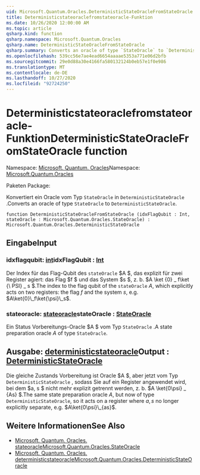 ```yaml
---
uid: Microsoft.Quantum.Oracles.DeterministicStateOracleFromStateOracle
title: Deterministicstateoraclefromstateoracle-Funktion
ms.date: 10/26/2020 12:00:00 AM
ms.topic: article
qsharp.kind: function
qsharp.namespace: Microsoft.Quantum.Oracles
qsharp.name: DeterministicStateOracleFromStateOracle
qsharp.summary: Converts an oracle of type `StateOracle` to `DeterministicStateOracle`.
ms.openlocfilehash: 539cc56e7ae4ead6654aaaae5353a771e06d2bfb
ms.sourcegitcommit: 29e0d88a30e4166fa580132124b0eb57e1f0e986
ms.translationtype: MT
ms.contentlocale: de-DE
ms.lasthandoff: 10/27/2020
ms.locfileid: "92724250"
---
```

# <a name="deterministicstateoraclefromstateoracle-function"></a><span data-ttu-id="11534-102">Deterministicstateoraclefromstateoracle-Funktion</span><span class="sxs-lookup"><span data-stu-id="11534-102">DeterministicStateOracleFromStateOracle function</span></span>

<span data-ttu-id="11534-103">Namespace: [Microsoft. Quantum. Oracles](xref:Microsoft.Quantum.Oracles)</span><span class="sxs-lookup"><span data-stu-id="11534-103">Namespace: [Microsoft.Quantum.Oracles](xref:Microsoft.Quantum.Oracles)</span></span>

<span data-ttu-id="11534-104">Paketen [](https://nuget.org/packages/)</span><span class="sxs-lookup"><span data-stu-id="11534-104">Package: [](https://nuget.org/packages/)</span></span>


<span data-ttu-id="11534-105">Konvertiert ein Oracle vom Typ `StateOracle` in `DeterministicStateOracle` .</span><span class="sxs-lookup"><span data-stu-id="11534-105">Converts an oracle of type `StateOracle` to `DeterministicStateOracle`.</span></span>

```qsharp
function DeterministicStateOracleFromStateOracle (idxFlagQubit : Int, stateOracle : Microsoft.Quantum.Oracles.StateOracle) : Microsoft.Quantum.Oracles.DeterministicStateOracle
```


## <a name="input"></a><span data-ttu-id="11534-106">Eingabe</span><span class="sxs-lookup"><span data-stu-id="11534-106">Input</span></span>

### <a name="idxflagqubit--int"></a><span data-ttu-id="11534-107">idxflagqubit: [int](xref:microsoft.quantum.lang-ref.int)</span><span class="sxs-lookup"><span data-stu-id="11534-107">idxFlagQubit : [Int](xref:microsoft.quantum.lang-ref.int)</span></span>

<span data-ttu-id="11534-108">Der Index für das Flag-Qubit des `stateOracle` $A $, das explizit für zwei Register agiert: das Flag $f $ und das System $s $, z. b. $A \ket {0} \_ f\ket {\ PSI} \_ s $.</span><span class="sxs-lookup"><span data-stu-id="11534-108">The index to the flag qubit of the `stateOracle` $A$, which explicitly acts on two registers: the flag $f$ and the system $s$, e.g. $A\ket{0}\_f\ket{\psi}\_s$.</span></span>


### <a name="stateoracle--stateoracle"></a><span data-ttu-id="11534-109">stateoracle: [stateoracle](xref:Microsoft.Quantum.Oracles.StateOracle)</span><span class="sxs-lookup"><span data-stu-id="11534-109">stateOracle : [StateOracle](xref:Microsoft.Quantum.Oracles.StateOracle)</span></span>

<span data-ttu-id="11534-110">Ein Status Vorbereitungs-Oracle $A $ vom Typ `StateOracle` .</span><span class="sxs-lookup"><span data-stu-id="11534-110">A state preparation oracle $A$ of type `StateOracle`.</span></span>



## <a name="output--deterministicstateoracle"></a><span data-ttu-id="11534-111">Ausgabe: [deterministicstateoracle](xref:Microsoft.Quantum.Oracles.DeterministicStateOracle)</span><span class="sxs-lookup"><span data-stu-id="11534-111">Output : [DeterministicStateOracle](xref:Microsoft.Quantum.Oracles.DeterministicStateOracle)</span></span>

<span data-ttu-id="11534-112">Die gleiche Zustands Vorbereitung ist Oracle $A $, aber jetzt vom Typ `DeterministicStateOracle` , sodass Sie auf ein Register angewendet wird, bei dem $a, s $ nicht mehr explizit getrennt werden, z. b.  $A \ket{0\psi} \_ {As} $.</span><span class="sxs-lookup"><span data-stu-id="11534-112">The same state preparation oracle $A$, but now of type `DeterministicStateOracle`, so it acts on a register where $a,s$ no longer explicitly separate, e.g.  $A\ket{0\psi}\_{as}$.</span></span>

## <a name="see-also"></a><span data-ttu-id="11534-113">Weitere Informationen</span><span class="sxs-lookup"><span data-stu-id="11534-113">See Also</span></span>

- [<span data-ttu-id="11534-114">Microsoft. Quantum. Oracles. stateoracle</span><span class="sxs-lookup"><span data-stu-id="11534-114">Microsoft.Quantum.Oracles.StateOracle</span></span>](xref:Microsoft.Quantum.Oracles.StateOracle)
- [<span data-ttu-id="11534-115">Microsoft. Quantum. Oracles. deterministicstateoracle</span><span class="sxs-lookup"><span data-stu-id="11534-115">Microsoft.Quantum.Oracles.DeterministicStateOracle</span></span>](xref:Microsoft.Quantum.Oracles.DeterministicStateOracle)
